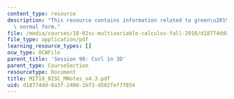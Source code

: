 ```yaml
---
content_type: resource
description: "This resource contains information related to green\u2019s theorem in\
  \ normal form."
file: /media/courses/18-02sc-multivariable-calculus-fall-2010/d18774dd8a3f24001bf3d502fef7f854_MIT18_02SC_MNotes_v4.3.pdf
file_type: application/pdf
learning_resource_types: []
ocw_type: OCWFile
parent_title: 'Session 90: Curl in 3D'
parent_type: CourseSection
resourcetype: Document
title: MIT18_02SC_MNotes_v4.3.pdf
uid: d18774dd-8a3f-2400-1bf3-d502fef7f854
---
```

